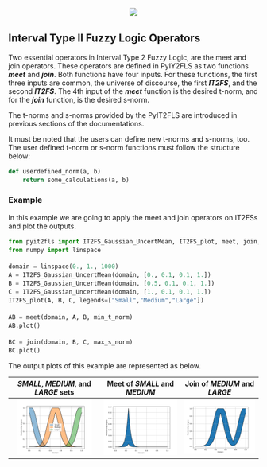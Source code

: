 <p align="center"><img src="https://raw.githubusercontent.com/Haghrah/PyIT2FLS/master/PyIT2FLS_icon.png" width="200"/></p>

## Interval Type II Fuzzy Logic Operators
Two essential operators in Interval Type 2 Fuzzy Logic, are the meet and join operators. These operators are defined in PyIY2FLS as two functions **_meet_** and **_join_**. Both functions have four inputs. For these functions, the first three inputs are common, the universe of discourse, the first **_IT2FS_**, and the second **_IT2FS_**. The 4th input of the **_meet_** function is the desired t-norm, and for the **_join_** function, is the desired s-norm.

The t-norms and s-norms provided by the PyIT2FLS are introduced in previous sections of the documentations.

It must be noted that the users can define new t-norms and s-norms, too. The user defined t-norm or s-norm functions must follow the structure below:

```python
def userdefined_norm(a, b)
	return some_calculations(a, b)
```

### Example
In this example we are going to apply the meet and join operators on IT2FSs and plot the outputs.

```python
from pyit2fls import IT2FS_Gaussian_UncertMean, IT2FS_plot, meet, join, min_t_norm, max_s_norm
from numpy import linspace

domain = linspace(0., 1., 1000)
A = IT2FS_Gaussian_UncertMean(domain, [0., 0.1, 0.1, 1.])
B = IT2FS_Gaussian_UncertMean(domain, [0.5, 0.1, 0.1, 1.])
C = IT2FS_Gaussian_UncertMean(domain, [1., 0.1, 0.1, 1.])
IT2FS_plot(A, B, C, legends=["Small","Medium","Large"])

AB = meet(domain, A, B, min_t_norm)
AB.plot()

BC = join(domain, B, C, max_s_norm)
BC.plot()
```

The output plots of this example are represented as below.

|  **_SMALL_**, **_MEDIUM_**, and **_LARGE_** sets  | Meet of **_SMALL_** and **_MEDIUM_** | Join of **_MEDIUM_** and **_LARGE_** |
|:---------------------:|:-----------:|:------------------:|
| <img src="https://github.com/Haghrah/PyIT2FLS/blob/master/markdown%20docs/images/2.1.png" width="150">               | <img src="https://github.com/Haghrah/PyIT2FLS/blob/master/markdown%20docs/images/2.2.png" width="150"> | <img src="https://github.com/Haghrah/PyIT2FLS/blob/master/markdown%20docs/images/2.3.png" width="150"> |















